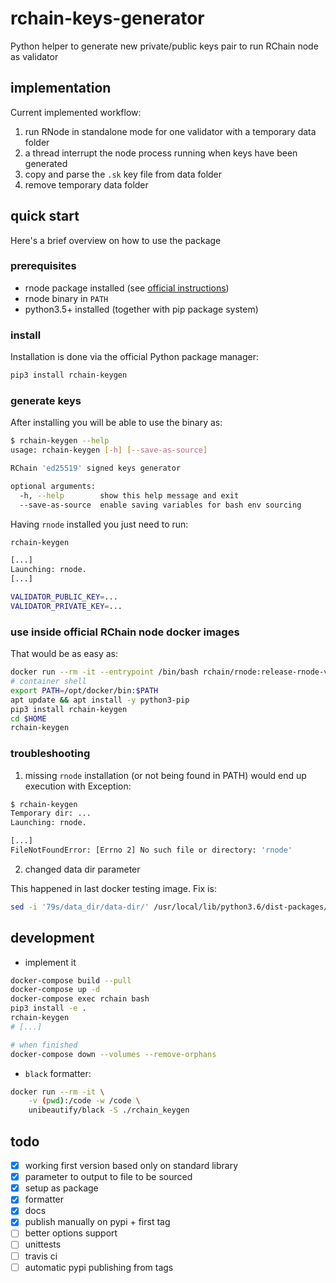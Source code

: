 
# rchain-keys-generator

Python helper to generate new private/public keys pair to run RChain node as validator


## implementation

Current implemented workflow:

1. run RNode in standalone mode for one validator with a temporary data folder
2. a thread interrupt the node process running when keys have been generated
3. copy and parse the `.sk` key file from data folder
4. remove temporary data folder


## quick start

Here's a brief overview on how to use the package

### prerequisites

- rnode package installed (see [official instructions](https://rchain.atlassian.net/wiki/spaces/CORE/pages/428376065/User+guide+for+running+RNode#UserguideforrunningRNode-InstallingRNode))
- rnode binary in `PATH`
- python3.5+ installed (together with pip package system)

### install

Installation is done via the official Python package manager:
```bash
pip3 install rchain-keygen
```

### generate keys

After installing you will be able to use the binary as:
```bash
$ rchain-keygen --help
usage: rchain-keygen [-h] [--save-as-source]

RChain 'ed25519' signed keys generator

optional arguments:
  -h, --help        show this help message and exit
  --save-as-source  enable saving variables for bash env sourcing
```

Having `rnode` installed you just need to run:
```bash
rchain-keygen

[...]
Launching: rnode.
[...]

VALIDATOR_PUBLIC_KEY=...
VALIDATOR_PRIVATE_KEY=...

```

### use inside official RChain node docker images

That would be as easy as:
```bash
docker run --rm -it --entrypoint /bin/bash rchain/rnode:release-rnode-v0.7
# container shell
export PATH=/opt/docker/bin:$PATH
apt update && apt install -y python3-pip
pip3 install rchain-keygen
cd $HOME
rchain-keygen
```


### troubleshooting

1. missing `rnode` installation (or not being found in PATH) would end up execution with Exception:

```bash
$ rchain-keygen
Temporary dir: ...
Launching: rnode.

[...]
FileNotFoundError: [Errno 2] No such file or directory: 'rnode'
```

2. changed data dir parameter

This happened in last docker testing image. Fix is:

```bash
sed -i '79s/data_dir/data-dir/' /usr/local/lib/python3.6/dist-packages/rchain_keygen/app.py
```


## development

- implement it
```bash
docker-compose build --pull
docker-compose up -d 
docker-compose exec rchain bash
pip3 install -e .
rchain-keygen
# [...]

# when finished
docker-compose down --volumes --remove-orphans
```

- `black` formatter:
```bash
docker run --rm -it \
    -v (pwd):/code -w /code \
    unibeautify/black -S ./rchain_keygen
```


## todo

- [x] working first version based only on standard library
- [x] parameter to output to file to be sourced
- [x] setup as package
- [x] formatter
- [x] docs
- [x] publish manually on pypi + first tag
- [ ] better options support
- [ ] unittests
- [ ] travis ci
- [ ] automatic pypi publishing from tags
